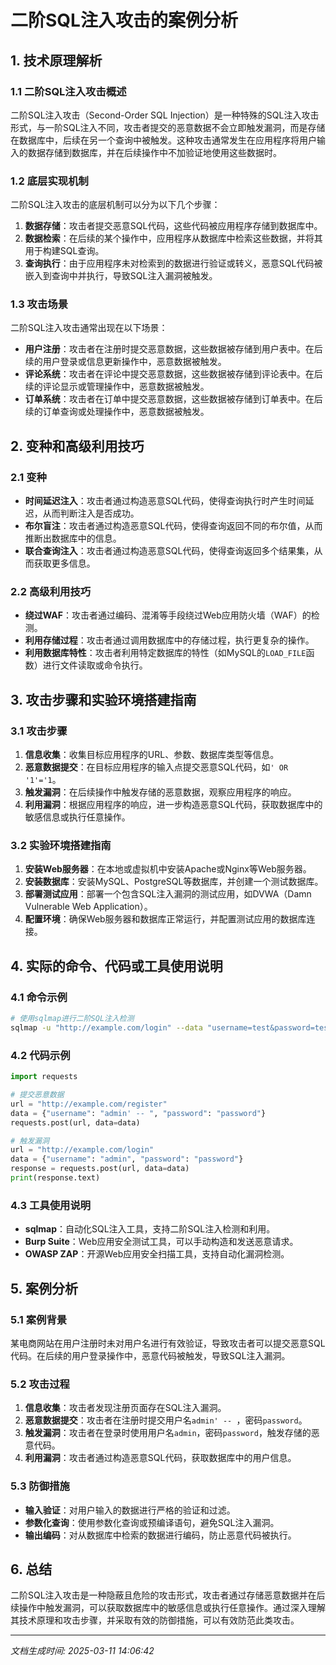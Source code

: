 # 二阶SQL注入攻击的案例分析

## 1. 技术原理解析

### 1.1 二阶SQL注入攻击概述
二阶SQL注入攻击（Second-Order SQL Injection）是一种特殊的SQL注入攻击形式，与一阶SQL注入不同，攻击者提交的恶意数据不会立即触发漏洞，而是存储在数据库中，后续在另一个查询中被触发。这种攻击通常发生在应用程序将用户输入的数据存储到数据库，并在后续操作中不加验证地使用这些数据时。

### 1.2 底层实现机制
二阶SQL注入攻击的底层机制可以分为以下几个步骤：
1. **数据存储**：攻击者提交恶意SQL代码，这些代码被应用程序存储到数据库中。
2. **数据检索**：在后续的某个操作中，应用程序从数据库中检索这些数据，并将其用于构建SQL查询。
3. **查询执行**：由于应用程序未对检索到的数据进行验证或转义，恶意SQL代码被嵌入到查询中并执行，导致SQL注入漏洞被触发。

### 1.3 攻击场景
二阶SQL注入攻击通常出现在以下场景：
- **用户注册**：攻击者在注册时提交恶意数据，这些数据被存储到用户表中。在后续的用户登录或信息更新操作中，恶意数据被触发。
- **评论系统**：攻击者在评论中提交恶意数据，这些数据被存储到评论表中。在后续的评论显示或管理操作中，恶意数据被触发。
- **订单系统**：攻击者在订单中提交恶意数据，这些数据被存储到订单表中。在后续的订单查询或处理操作中，恶意数据被触发。

## 2. 变种和高级利用技巧

### 2.1 变种
- **时间延迟注入**：攻击者通过构造恶意SQL代码，使得查询执行时产生时间延迟，从而判断注入是否成功。
- **布尔盲注**：攻击者通过构造恶意SQL代码，使得查询返回不同的布尔值，从而推断出数据库中的信息。
- **联合查询注入**：攻击者通过构造恶意SQL代码，使得查询返回多个结果集，从而获取更多信息。

### 2.2 高级利用技巧
- **绕过WAF**：攻击者通过编码、混淆等手段绕过Web应用防火墙（WAF）的检测。
- **利用存储过程**：攻击者通过调用数据库中的存储过程，执行更复杂的操作。
- **利用数据库特性**：攻击者利用特定数据库的特性（如MySQL的`LOAD_FILE`函数）进行文件读取或命令执行。

## 3. 攻击步骤和实验环境搭建指南

### 3.1 攻击步骤
1. **信息收集**：收集目标应用程序的URL、参数、数据库类型等信息。
2. **恶意数据提交**：在目标应用程序的输入点提交恶意SQL代码，如`' OR '1'='1`。
3. **触发漏洞**：在后续操作中触发存储的恶意数据，观察应用程序的响应。
4. **利用漏洞**：根据应用程序的响应，进一步构造恶意SQL代码，获取数据库中的敏感信息或执行任意操作。

### 3.2 实验环境搭建指南
1. **安装Web服务器**：在本地或虚拟机中安装Apache或Nginx等Web服务器。
2. **安装数据库**：安装MySQL、PostgreSQL等数据库，并创建一个测试数据库。
3. **部署测试应用**：部署一个包含SQL注入漏洞的测试应用，如DVWA（Damn Vulnerable Web Application）。
4. **配置环境**：确保Web服务器和数据库正常运行，并配置测试应用的数据库连接。

## 4. 实际的命令、代码或工具使用说明

### 4.1 命令示例
```bash
# 使用sqlmap进行二阶SQL注入检测
sqlmap -u "http://example.com/login" --data "username=test&password=test" --second-order "http://example.com/profile" --dbs
```

### 4.2 代码示例
```python
import requests

# 提交恶意数据
url = "http://example.com/register"
data = {"username": "admin' -- ", "password": "password"}
requests.post(url, data=data)

# 触发漏洞
url = "http://example.com/login"
data = {"username": "admin", "password": "password"}
response = requests.post(url, data=data)
print(response.text)
```

### 4.3 工具使用说明
- **sqlmap**：自动化SQL注入工具，支持二阶SQL注入检测和利用。
- **Burp Suite**：Web应用安全测试工具，可以手动构造和发送恶意请求。
- **OWASP ZAP**：开源Web应用安全扫描工具，支持自动化漏洞检测。

## 5. 案例分析

### 5.1 案例背景
某电商网站在用户注册时未对用户名进行有效验证，导致攻击者可以提交恶意SQL代码。在后续的用户登录操作中，恶意代码被触发，导致SQL注入漏洞。

### 5.2 攻击过程
1. **信息收集**：攻击者发现注册页面存在SQL注入漏洞。
2. **恶意数据提交**：攻击者在注册时提交用户名`admin' -- `，密码`password`。
3. **触发漏洞**：攻击者在登录时使用用户名`admin`，密码`password`，触发存储的恶意代码。
4. **利用漏洞**：攻击者通过构造恶意SQL代码，获取数据库中的用户信息。

### 5.3 防御措施
- **输入验证**：对用户输入的数据进行严格的验证和过滤。
- **参数化查询**：使用参数化查询或预编译语句，避免SQL注入漏洞。
- **输出编码**：对从数据库中检索的数据进行编码，防止恶意代码被执行。

## 6. 总结
二阶SQL注入攻击是一种隐蔽且危险的攻击形式，攻击者通过存储恶意数据并在后续操作中触发漏洞，可以获取数据库中的敏感信息或执行任意操作。通过深入理解其技术原理和攻击步骤，并采取有效的防御措施，可以有效防范此类攻击。

---

*文档生成时间: 2025-03-11 14:06:42*
